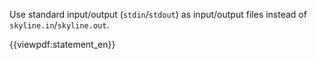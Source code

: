 Use standard input/output (`stdin`/`stdout`) as input/output files instead of `skyline.in`/`skyline.out`.

{{viewpdf:statement_en}}